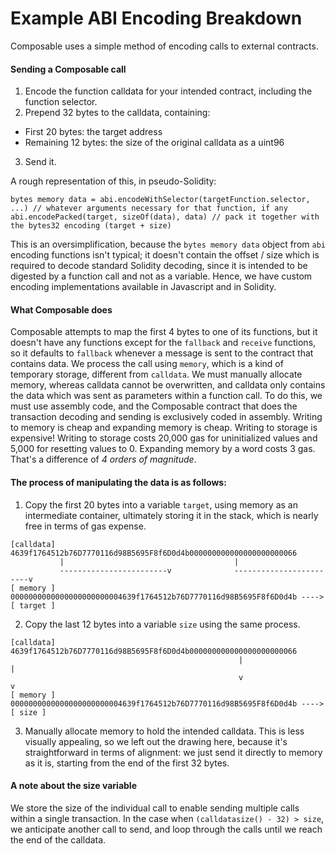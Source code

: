 # Example ABI Encoding Breakdown
Composable uses a simple method of encoding calls to external contracts.

#### Sending a Composable call

1. Encode the function calldata for your intended contract, including the function selector.
2. Prepend 32 bytes to the calldata, containing:
 - First 20 bytes: the target address
 - Remaining 12 bytes: the size of the original calldata as a uint96
3. Send it.

A rough representation of this, in pseudo-Solidity:
```
bytes memory data = abi.encodeWithSelector(targetFunction.selector, ...) // whatever arguments necessary for that function, if any
abi.encodePacked(target, sizeOf(data), data) // pack it together with the bytes32 encoding (target + size)
```
This is an oversimplification, because the `bytes memory data` object from `abi` encoding functions isn't typical; it doesn't contain the offset / size which is required to decode standard Solidity decoding, since it is intended to be digested by a function call and not as a variable. Hence, we have custom encoding implementations available in Javascript and in Solidity.

#### What Composable does

Composable attempts to map the first 4 bytes to one of its functions, but it doesn't have any functions except for the `fallback` and `receive` functions, so it defaults to `fallback` whenever a message is sent to the contract that contains data. We process the call using `memory`, which is a kind of temporary storage, different from `calldata`. We must manually allocate memory, whereas calldata cannot be overwritten, and calldata only contains the data which was sent as parameters within a function call. To do this, we must use assembly code, and the Composable contract that does the transaction decoding and sending is exclusively coded in assembly. Writing to memory is cheap and expanding memory is cheap. Writing to storage is expensive! Writing to storage costs 20,000 gas for uninitialized values and 5,000 for resetting values to 0. Expanding memory by a word costs 3 gas. That's a difference of _4 orders of magnitude_.

#### The process of manipulating the data is as follows:
1.   Copy the first 20 bytes into a variable `target`, using memory as an intermediate container, ultimately storing it in the stack, which is nearly free in terms of gas expense.
```
[calldata] 4639f1764512b76D7770116d98B5695F8f6D0d4b000000000000000000000066
           |                                      |
           ------------------------v              ------------------------v
[ memory ] 0000000000000000000000004639f1764512b76D7770116d98B5695F8f6D0d4b ----> [ target ]
```
2. Copy the last 12 bytes into a variable `size` using the same process.
```
[calldata] 4639f1764512b76D7770116d98B5695F8f6D0d4b000000000000000000000066
                                                   |                      |
                                                   v                      v
[ memory ] 0000000000000000000000004639f1764512b76D7770116d98B5695F8f6D0d4b ----> [ size ]
```
3. Manually allocate memory to hold the intended calldata. This is less visually appealing, so we left out the drawing here, because it's straightforward in terms of alignment: we just send it directly to memory as it is, starting from the end of the first 32 bytes.

#### A note about the size variable
We store the size of the individual call to enable sending multiple calls within a single transaction. In the case when `(calldatasize() - 32) > size`, we anticipate another call to send, and loop through the calls until we reach the end of the calldata.
